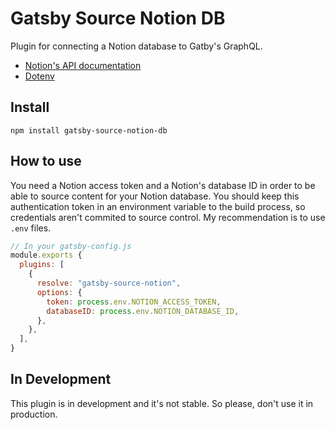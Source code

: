 # Gatsby Source Notion DB

Plugin for connecting a Notion database to Gatby's GraphQL.

- [Notion's API documentation](https://developers.notion.com/docs)
- [Dotenv](https://github.com/motdotla/dotenv#readme)

## Install

`npm install gatsby-source-notion-db`

## How to use

You need a Notion access token and a Notion's database ID in order to be able to source content for your Notion database. You should keep this authentication token in an environment variable to the build process, so credentials aren't commited to source control. My recommendation is to use `.env` files.

```javascript
// In your gatsby-config.js
module.exports {
  plugins: [
    {
      resolve: "gatsby-source-notion",
      options: {
        token: process.env.NOTION_ACCESS_TOKEN,
        databaseID: process.env.NOTION_DATABASE_ID,
      },
    },
  ],
}
```

## In Development

This plugin is in development and it's not stable. So please, don't use it in production.
